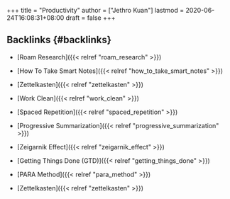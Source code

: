 +++
title = "Productivity"
author = ["Jethro Kuan"]
lastmod = 2020-06-24T16:08:31+08:00
draft = false
+++

## Backlinks {#backlinks}

- [Roam Research]({{< relref "roam_research" >}})
- [How To Take Smart Notes]({{< relref "how_to_take_smart_notes" >}})
- [Zettelkasten]({{< relref "zettelkasten" >}})
- [Work Clean]({{< relref "work_clean" >}})
- [Spaced Repetition]({{< relref "spaced_repetition" >}})
- [Progressive Summarization]({{< relref "progressive_summarization" >}})
- [Zeigarnik Effect]({{< relref "zeigarnik_effect" >}})
- [Getting Things Done (GTD)]({{< relref "getting_things_done" >}})

- [PARA Method]({{< relref "para_method" >}})
- [Zettelkasten]({{< relref "zettelkasten" >}})
